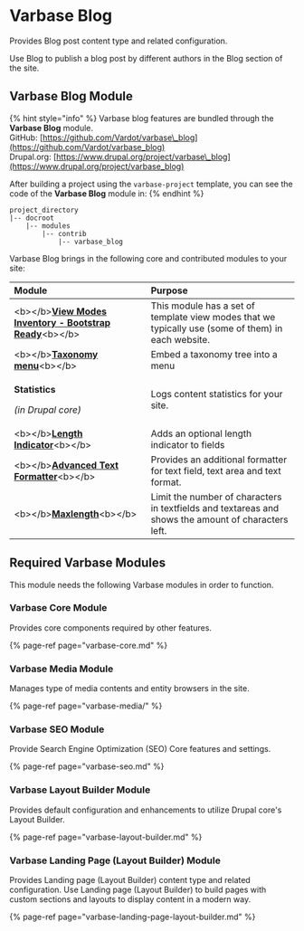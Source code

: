 # Varbase Blog

Provides Blog post content type and related configuration.

Use Blog to publish a blog post by different authors in the Blog section of the site.

## Varbase Blog Module

{% hint style="info" %}
Varbase blog features are bundled through the **Varbase Blog** module.  
GitHub: [https://github.com/Vardot/varbase\_blog](https://github.com/Vardot/varbase_blog)  
Drupal.org: [https://www.drupal.org/project/varbase\_blog](https://www.drupal.org/project/varbase_blog)

After building a project using the `varbase-project` template, you can see the code of the **Varbase Blog** module in:
{% endhint %}

```text
project_directory
|-- docroot
    |-- modules
        |-- contrib
            |-- varbase_blog
```

Varbase Blog brings in the following core and contributed modules to your site:

<table>
  <thead>
    <tr>
      <th style="text-align:left">Module</th>
      <th style="text-align:left">Purpose</th>
    </tr>
  </thead>
  <tbody>
    <tr>
      <td style="text-align:left">&lt;b&gt;&lt;/b&gt;<a href="https://www.drupal.org/project/vmi"><b>View Modes Inventory - Bootstrap Ready</b></a>&lt;b&gt;&lt;/b&gt;</td>
      <td
      style="text-align:left">This module has a set of template view modes that we typically use (some
        of them) in each website.</td>
    </tr>
    <tr>
      <td style="text-align:left">&lt;b&gt;&lt;/b&gt;<a href="https://www.drupal.org/project/taxonomy_menu"><b>Taxonomy menu</b></a>&lt;b&gt;&lt;/b&gt;</td>
      <td
      style="text-align:left">Embed a taxonomy tree into a menu</td>
    </tr>
    <tr>
      <td style="text-align:left">
        <p><b>Statistics</b>
        </p>
        <p><em>(in Drupal core)</em>
        </p>
      </td>
      <td style="text-align:left">Logs content statistics for your site.</td>
    </tr>
    <tr>
      <td style="text-align:left">&lt;b&gt;&lt;/b&gt;<a href="https://www.drupal.org/project/length_indicator"><b>Length Indicator</b></a>&lt;b&gt;&lt;/b&gt;</td>
      <td
      style="text-align:left">Adds an optional length indicator to fields</td>
    </tr>
    <tr>
      <td style="text-align:left">&lt;b&gt;&lt;/b&gt;<a href="https://www.drupal.org/project/advanced_text_formatter"><b>Advanced Text Formatter</b></a>&lt;b&gt;&lt;/b&gt;</td>
      <td
      style="text-align:left">Provides an additional formatter for text field, text area and text format.</td>
    </tr>
    <tr>
      <td style="text-align:left">&lt;b&gt;&lt;/b&gt;<a href="https://www.drupal.org/project/maxlength"><b>Maxlength</b></a>&lt;b&gt;&lt;/b&gt;</td>
      <td
      style="text-align:left">Limit the number of characters in textfields and textareas and shows the
        amount of characters left.</td>
    </tr>
  </tbody>
</table>

## Required Varbase Modules

This module needs the following Varbase modules in order to function.

### Varbase Core Module

Provides core components required by other features.

{% page-ref page="varbase-core.md" %}

### 

### Varbase Media Module

Manages type of media contents and entity browsers in the site.

{% page-ref page="varbase-media/" %}

### 

### Varbase SEO Module

Provide Search Engine Optimization \(SEO\) Core features and settings.

{% page-ref page="varbase-seo.md" %}

### 

### Varbase Layout Builder Module

Provides default configuration and enhancements to utilize Drupal core's Layout Builder.

{% page-ref page="varbase-layout-builder.md" %}

### 

### Varbase Landing Page \(Layout Builder\) Module

Provides Landing page \(Layout Builder\) content type and related configuration. Use Landing page \(Layout Builder\) to build pages with custom sections and layouts to display content in a modern way.

{% page-ref page="varbase-landing-page-layout-builder.md" %}

### 











  



